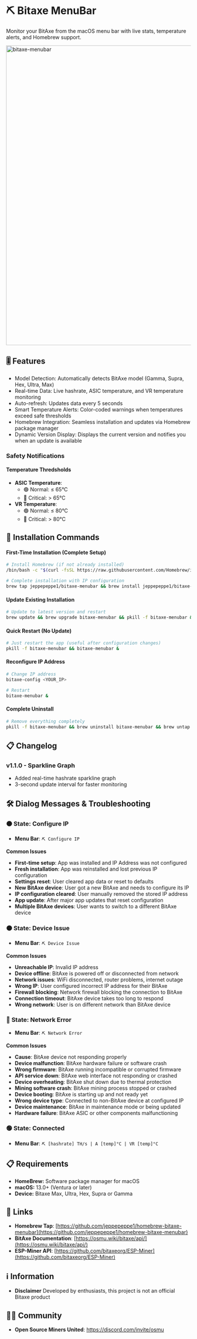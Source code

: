 # ⛏️ Bitaxe MenuBar

Monitor your BitAxe from the macOS menu bar with live stats, temperature alerts, and Homebrew support.

<img width="600" height="818" alt="bitaxe-menubar" src="https://github.com/user-attachments/assets/a57adfb9-7aa8-460f-bf93-f46533ea244c" />

## 🎚️ Features

- Model Detection: Automatically detects BitAxe model (Gamma, Supra, Hex, Ultra, Max)
- Real-time Data: Live hashrate, ASIC temperature, and VR temperature monitoring
- Auto-refresh: Updates data every 5 seconds
- Smart Temperature Alerts: Color-coded warnings when temperatures exceed safe thresholds
- Homebrew Integration: Seamless installation and updates via Homebrew package manager
- Dynamic Version Display: Displays the current version and notifies you when an update is available

### Safety Notifications
#### Temperature Thredsholds

- **ASIC Temperature**: 
  - 🟢 Normal: ≤ 65°C
  - 🔴 Critical: > 65°C
- **VR Temperature**: 
  - 🟢 Normal: ≤ 80°C
  - 🔴 Critical: > 80°C


## 🚀 Installation Commands

#### **First-Time Installation (Complete Setup)**
```bash
# Install Homebrew (if not already installed)
/bin/bash -c "$(curl -fsSL https://raw.githubusercontent.com/Homebrew/install/HEAD/install.sh)"

# Complete installation with IP configuration
brew tap jeppepeppe1/bitaxe-menubar && brew install jeppepeppe1/bitaxe-menubar/bitaxe-menubar && bitaxe-config <YOUR_IP> && bitaxe-menubar &
```

#### **Update Existing Installation**
```bash
# Update to latest version and restart
brew update && brew upgrade bitaxe-menubar && pkill -f bitaxe-menubar && bitaxe-menubar &
```

#### **Quick Restart (No Update)**
```bash
# Just restart the app (useful after configuration changes)
pkill -f bitaxe-menubar && bitaxe-menubar &
```

#### **Reconfigure IP Address**
```bash
# Change IP address
bitaxe-config <YOUR_IP> 

# Restart
bitaxe-menubar &
```

#### **Complete Uninstall**
```bash
# Remove everything completely
pkill -f bitaxe-menubar && brew uninstall bitaxe-menubar && brew untap jeppepeppe1/bitaxe-menubar
```

## 📋 Changelog

### **v1.1.0** - Sparkline Graph
- Added real-time hashrate sparkline graph
- 3-second update interval for faster monitoring

## 🛠️ Dialog Messages & Troubleshooting

### 🟠 **State: Configure IP** 
- **Menu Bar**: `⛏️ Configure IP`

**Common Issues**
- **First-time setup**: App was installed and IP Address was not configured
- **Fresh installation**: App was reinstalled and lost previous IP configuration
- **Settings reset**: User cleared app data or reset to defaults
- **New BitAxe device**: User got a new BitAxe and needs to configure its IP
- **IP configuration cleared**: User manually removed the stored IP address
- **App update**: After major app updates that reset configuration
- **Multiple BitAxe devices**: User wants to switch to a different BitAxe device

### 🟠 **State: Device Issue**
- **Menu Bar**: `⛏️ Device Issue`

**Common Issues**
- **Unreachable IP**: Invalid IP address
- **Device offline**: BitAxe is powered off or disconnected from network
- **Network issues**: WiFi disconnected, router problems, internet outage
- **Wrong IP**: User configured incorrect IP address for their BitAxe
- **Firewall blocking**: Network firewall blocking the connection to BitAxe
- **Connection timeout**: BitAxe device takes too long to respond
- **Wrong network**: User is on different network than BitAxe device

### 🔴 **State: Network Error**
- **Menu Bar**: `⛏️ Network Error`

**Common Issues**
- **Cause**: BitAxe device not responding properly
- **Device malfunction**: BitAxe hardware failure or software crash
- **Wrong firmware**: BitAxe running incompatible or corrupted firmware
- **API service down**: BitAxe web interface not responding or crashed
- **Device overheating**: BitAxe shut down due to thermal protection
- **Mining software crash**: BitAxe mining process stopped or crashed
- **Device booting**: BitAxe is starting up and not ready yet
- **Wrong device type**: Connected to non-BitAxe device at configured IP
- **Device maintenance**: BitAxe in maintenance mode or being updated
- **Hardware failure**: BitAxe ASIC or other components malfunctioning

### 🟢 **State: Connected**
- **Menu Bar**: `⛏️ [hashrate] TH/s | A [temp]°C | VR [temp]°C`

## 📋 Requirements

- **HomeBrew:** Software package manager for macOS
- **macOS:** 13.0+ (Ventura or later)
- **Device:** Bitaxe Max, Ultra, Hex, Supra or Gamma

## 🔗 Links

- **Homebrew Tap**: [https://github.com/jeppepeppe1/homebrew-bitaxe-menubar](https://github.com/jeppepeppe1/homebrew-bitaxe-menubar)
- **BitAxe Documentation**: [https://osmu.wiki/bitaxe/api/](https://osmu.wiki/bitaxe/api/)
- **ESP-Miner API**: [https://github.com/bitaxeorg/ESP-Miner](https://github.com/bitaxeorg/ESP-Miner)

## ℹ️ Information

- **Disclaimer** Developed by enthusiasts, this project is not an official Bitaxe product

## 🧑‍💻 Community

- **Open Source Miners United**: https://discord.com/invite/osmu
